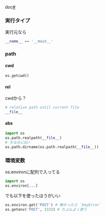 doc[#](https://www.python.org/dev/peps/pep-0008/)

### 実行タイプ

実行元なら

```python
__name__ == '__main__'
```

### path

#### cwd

```python
os.getcwd()
```

#### rel

cwdから？

```python
# relative path until current file
__file__
```

#### abs

```python
import os
os.path.realpath(__file__)
# ちなみにdir
os.path.dirname(os.path.realpath(__file__))
```


### 環境変数

os.environに配列で入ってる

```python
import os
os.environ[...]
```

でも以下を使ったほうがいい

```python
os.environ.get('POST') # 無かったら `KeyError`
os.getenv('POST', 3333) # たぶんよく使う
```
